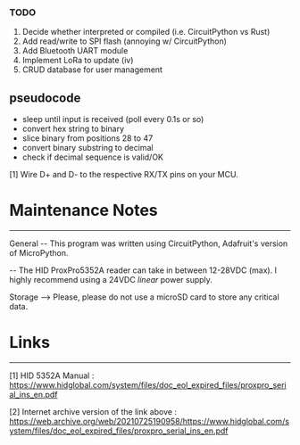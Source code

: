 ### TODO
1. Decide whether interpreted or compiled (i.e. CircuitPython vs Rust)
2. Add read/write to SPI flash (annoying w/ CircuitPython)
3. Add Bluetooth UART module
4. Implement LoRa to update (iv)
5. CRUD database for user management


pseudocode
----------------
- sleep until input is received (poll every 0.1s or so)
- convert hex string to binary
- slice binary from positions 28 to 47
- convert binary substring to decimal
- check if decimal sequence is valid/OK




[1] Wire D+ and D- to the respective RX/TX pins on your MCU. 


# Maintenance Notes
---------------------------
General
-- This program was written using CircuitPython, Adafruit's version of MicroPython. 

-- The HID ProxPro5352A reader can take in between 12-28VDC (max). I highly recommend using a 24VDC *linear* power supply. 


Storage
--> Please, please do not use a microSD card to store any critical data. 


# Links
-------
[1] HID 5352A Manual : https://www.hidglobal.com/system/files/doc_eol_expired_files/proxpro_serial_ins_en.pdf  

[2] Internet archive version of the link above : https://web.archive.org/web/20210725190958/https://www.hidglobal.com/system/files/doc_eol_expired_files/proxpro_serial_ins_en.pdf
